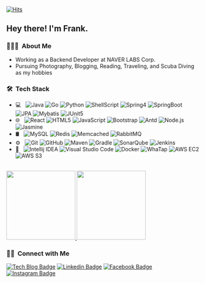 
<div align=left>

[![Hits](https://hits.seeyoufarm.com/api/count/incr/badge.svg?url=https%3A%2F%2Fgithub.com%2Fkenshin579%2Fkenshin579)](https://hits.seeyoufarm.com)
 
</div>

<h2> Hey there! I'm Frank.</h2>

<h3> 👨🏻‍💻 &nbsp;About Me </h3>

- Working as a Backend Developer at NAVER LABS Corp.  
- Pursuing Photography, Blogging, Reading, Traveling, and Scuba Diving as my hobbies

<h3> 🛠 &nbsp;Tech Stack</h3>

- 💻 &nbsp;
  ![Java](https://img.shields.io/badge/-Java-333333?style=flat&logo=java&logoColor=007396)
  ![Go](https://img.shields.io/badge/-Go-333333?style=flat&logo=go)
  ![Python](https://img.shields.io/badge/-Python-333333?style=flat&logo=python)
  ![ShellScript](https://img.shields.io/badge/-Shell%20Script-333333?style=flat&logo=shell)
  ![Spring4](https://img.shields.io/badge/-Spring-333333?style=flat&logo=spring&logoColor=007396)
  ![SpringBoot](https://img.shields.io/badge/-Spring%20Boot-333333?style=flat&logo=spring)
  ![JPA](https://img.shields.io/badge/-JPA-333333?style=flat&logo=jpa)
  ![Mybatis](https://img.shields.io/badge/-Mybatis-333333?style=flat&logo=mybatis)
  ![JUnit5](https://img.shields.io/badge/-JUnit5-333333?style=flat&logo=junit)
- 🌐 &nbsp;
  ![React](https://img.shields.io/badge/-React-333333?style=flat&logo=react)
  ![HTML5](https://img.shields.io/badge/-HTML5-333333?style=flat&logo=html5)
  ![JavaScript](https://img.shields.io/badge/-JavaScript-333333?style=flat&logo=javascript)
  ![Bootstrap](https://img.shields.io/badge/-Bootstrap-333333?style=flat&logo=bootstrap&logoColor=563D7C)
  ![Antd](https://img.shields.io/badge/-Antd-333333?style=flat&logo=antd)
  ![Node.js](https://img.shields.io/badge/-Node.js-333333?style=flat&logo=node.js)
  ![Jasmine](https://img.shields.io/badge/-Jasmine.js-333333?style=flat&logo=jasmine)
- 🛢 &nbsp;
  ![MySQL](https://img.shields.io/badge/-MySQL-333333?style=flat&logo=mysql)
  ![Redis](https://img.shields.io/badge/-Redis-333333?style=flat&logo=redis)
  ![Memcached](https://img.shields.io/badge/-Memcached-333333?style=flat&logo=memcached)
  ![RabbitMQ](https://img.shields.io/badge/-RabbitMQ-333333?style=flat&logo=rabbitmq)
- ⚙️ &nbsp;
  ![Git](https://img.shields.io/badge/-Git-333333?style=flat&logo=git)
  ![GitHub](https://img.shields.io/badge/-GitHub-333333?style=flat&logo=github)
  ![Maven](https://img.shields.io/badge/-Maven-333333?style=flat&logo=maven)
  ![Gradle](https://img.shields.io/badge/-Gradle-333333?style=flat&logo=gradle)
  ![SonarQube](https://img.shields.io/badge/-SonarQube-333333?style=flat&logo=sonarqube)
  ![Jenkins](https://img.shields.io/badge/-Jenkins-333333?style=flat&logo=jenkins)
- 🔧 &nbsp;
  ![Intellij IDEA](https://img.shields.io/badge/-Intellij%20IDEA-333333?style=flat&logo=intellij-idea)
  ![Visual Studio Code](https://img.shields.io/badge/-Visual%20Studio%20Code-333333?style=flat&logo=visual-studio-code&logoColor=007ACC)
  ![Docker](https://img.shields.io/badge/-Docker-333333?style=flat&logo=docker)
  ![WhaTap](https://img.shields.io/badge/-WhaTap-333333?style=flat&logo=whatap)
  ![AWS EC2](https://img.shields.io/badge/-AWS%20EC2-333333?style=flat&logo=aws-ec2)
  ![AWS S3](https://img.shields.io/badge/-AWS%20S3-333333?style=flat&logo=aws-s3)
  

<br/>

<a href="https://github.com/kenshin579">
  <img height="180em" src="https://github-readme-stats.vercel.app/api?username=kenshin579&theme=buefy&show_icons=true" />
  <img height="180em" src="https://github-readme-stats.vercel.app/api/top-langs/?username=kenshin579&langs_count=8&theme=buefy&layout=compact" />
</a>


<h3> 🤝🏻 &nbsp;Connect with Me </h3>
<div align=left>

[![Tech Blog Badge](http://img.shields.io/badge/-Tech%20blog-black?style=flat-square&logo=github&link=https://blog.advenoh.pe.kr/)](https://blog.advenoh.pe.kr/) 
[![Linkedin Badge](https://img.shields.io/badge/-LinkedIn-blue?style=flat-square&logo=Linkedin&logoColor=white&link=https://www.linkedin.com/in/frank-oh-abb80b10/)](https://www.linkedin.com/in/frank-oh-abb80b10/) 
[![Facebook Badge](https://img.shields.io/badge/-Facebook-1877f2?style=flat-square&logo=facebook&logoColor=white&link=https://www.facebook.com/frank.oh.39/)](https://www.facebook.com/frank.oh.39/) 
[![Instagram Badge](https://img.shields.io/badge/-Instagram-dd2a7b?style=flat-square&logo=instagram&logoColor=white&link=https://www.instagram.com/kenshin579/)](https://www.instagram.com/kenshin579/) 

</div>
